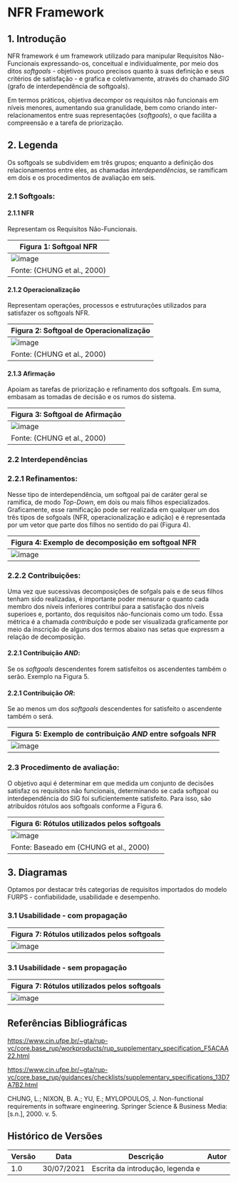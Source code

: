 # NFR Framework

## 1. Introdução

NFR framework é um framework utilizado para manipular Requisitos Não-Funcionais expressando-os, conceitual e individualmente, por meio dos ditos <i>softgoals</i> - objetivos pouco precisos quanto à suas definição e 
seus critérios de satisfação - e grafica e coletivamente, através do chamado <i>SIG</i> (grafo de interdependência de softgoals).

Em termos práticos, objetiva decompor os requisitos não funcionais em níveis menores, aumentando sua granulidade, bem como criando inter-relacionamentos entre suas representações (<i>softgoals</i>), o que 
facilita a compreensão e a tarefa de priorização.

## 2. Legenda

Os softgoals se subdividem em três grupos; enquanto a definição dos relacionamentos entre eles, as chamadas <i>interdependências</i>, se ramificam em dois e os procedimentos de avaliação em seis.

### 2.1 Softgoals:

#### 2.1.1 NFR

Representam os Requisitos Não-Funcionais.

| Figura 1: Softgoal NFR       |
|----------------------------------------|
| ![image](../_media/softgoal_nfr.jpg) |
| Fonte: (CHUNG et al., 2000) |

#### 2.1.2 Operacionalização

Representam operações, processos e estruturações utilizados para satisfazer os softgoals NFR.

| Figura 2: Softgoal de Operacionalização |
|----------------------------------------|
| ![image](../_media/softgoal_operacionalizacao.jpg) |
| Fonte: (CHUNG et al., 2000) |

#### 2.1.3 Afirmação

Apoiam as tarefas de priorização e refinamento dos softgoals. Em suma, embasam as tomadas de decisão e os rumos do sistema.

| Figura 3: Softgoal de Afirmação        |
|----------------------------------------|
| ![image](../_media/softgoal_afirmacao.jpg) |
| Fonte: (CHUNG et al., 2000) |

### 2.2 Interdependências

### 2.2.1 Refinamentos:

Nesse tipo de interdependência, um softgoal pai de caráter geral se ramifica, de modo <i>Top-Down</i>, em dois ou mais filhos especializados.
Graficamente, esse ramificação pode ser realizada em qualquer um dos três tipos de sofgoals (NFR, operacionalização e adição) e é representada por um vetor
que parte dos filhos no sentido do pai (Figura 4).

| Figura 4: Exemplo de decomposição em softgoal NFR|
|----------------------------------------|
| ![image](../_media/decomposicao_softgoal_nfr.jpg) |

### 2.2.2 Contribuições:

Uma vez que sucessivas decomposições de sofgals pais e de seus filhos tenham sido realizadas, é importante poder mensurar o quanto cada
membro dos níveis inferiores contribuí para a satisfação dos níveis superioes e, portanto, dos requisitos não-funcionais como
um todo. Essa métrica é a chamada <i>contribuição</i> e pode ser visualizada graficamente por meio da inscrição de alguns dos termos abaixo nas setas 
que expressm a relação de decomposição. 

#### 2.2.1 Contribuição <i>AND</i>:
Se os <i>softgoals</i> descendentes forem satisfeitos os ascendentes também o serão. Exemplo na Figura 5.

#### 2.2.1 Contribuição <i>OR</i>:
Se ao menos um dos <i>softgoals</i> descendentes for satisfeito o ascendente também o será.

| Figura 5: Exemplo de contribuição <i>AND</i> entre sofgoals NFR|
|----------------------------------------|
| ![image](../_media/exemplo_contribuicao_and.jpg) |

### 2.3 Procedimento de avaliação:

O objetivo aqui é determinar em que medida um conjunto de decisões satisfaz os requisitos não funcionais, determinando se cada
softgoal ou interdependência do SIG foi suficientemente satisfeito. Para isso, são atribuídos rótulos aos softgoals conforme a Figura 6. 

| Figura 6: Rótulos utilizados pelos softgoals|
|----------------------------------------|
| ![image](../_media/procedimento_avaliacao.jpg) |
| Fonte: Baseado em (CHUNG et al., 2000) |

## 3. Diagramas
Optamos por destacar três categorias de requisitos importados do modelo FURPS - confiabilidade, usabilidade e desempenho.

### 3.1 Usabilidade - com propagação

| Figura 7: Rótulos utilizados pelos softgoals|
|----------------------------------------|
| ![image](../_media/usabilidade_com_propagacao.jpg) |

### 3.1 Usabilidade - sem propagação

| Figura 7: Rótulos utilizados pelos softgoals|
|----------------------------------------|
| ![image](../_media/usabilidade_sem_propagacao.jpg) |


## Referências Bibliográficas
https://www.cin.ufpe.br/~gta/rup-vc/core.base_rup/workproducts/rup_supplementary_specification_F5ACAA22.html

https://www.cin.ufpe.br/~gta/rup-vc/core.base_rup/guidances/checklists/supplementary_specifications_13D7A7B2.html

CHUNG, L.; NIXON, B. A.; YU, E.; MYLOPOULOS, J. Non-functional requirements
in software engineering. Springer Science & Business Media: [s.n.], 2000. v. 5.

## Histórico de Versões

| Versão | Data             | Descrição                                                   | Autor               |
| ------ |------------------|-------------------------------------------------------------|---------------------|
| 1.0    |   30/07/2021  |    Escrita da introdução, legenda e                                                         |                     |
